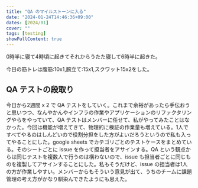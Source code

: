 ```yaml
---
title: "QA のマイルストーンに入る"
date: "2024-01-24T14:46:36+09:00"
dates: [2024/01]
cover: ""
tags: [testing]
showFullContent: true
---
```


0時半に寝て4時頃に起きてそれからうたた寝して6時半に起きた。

今日の筋トレは腹筋:10x1,腕立て:15x1,スクワット15x2をした。

## QA テストの段取り

今日から2週間 x 2 で QA テストをしていく。これまで余裕があったら手伝おうと思いつつ、なんやかんやインフラの作業やアプリケーションのリファクタリングやらをやっていて、QA テストはメンバーに任せて、私がやってみたことはなかった。今回は機能が増えてきて、物理的に検証の作業量も増えている。1人ですべてやるのはしんどいので役割分担をした方がよいだろうというので私も入ってやることにした。google sheets でカテゴリごとのテストケースをまとめている。そのシートごとに issue を作って担当者をアサインする。QA という観点からは同じテストを複数人で行うのは構わないので、issue も担当者ごとに同じものを複製してアサインすることにした。私もそうだけど、issue の担当者は1人の方が作業しやすい。メンバーからもそういう意見が出て、うちのチームに課題管理の考え方がかなり馴染んできたようにも思えた。
